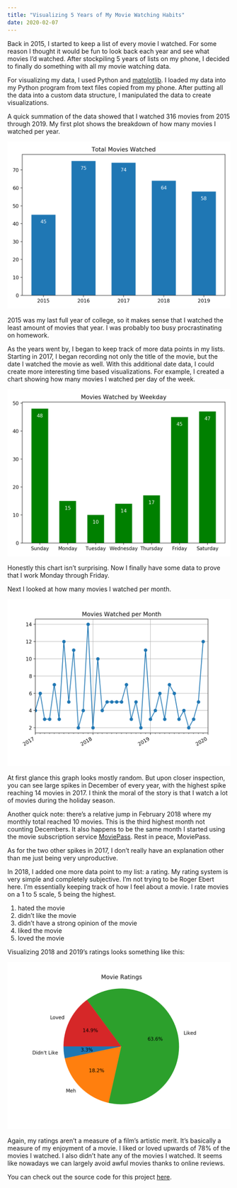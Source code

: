 ```yaml
---
title: "Visualizing 5 Years of My Movie Watching Habits"
date: 2020-02-07
---
```


Back in 2015, I started to keep a list of every movie I watched. For some reason I thought it would be fun to look back each year and see what movies I’d watched. After stockpiling 5 years of lists on my phone, I decided to finally do something with all my movie watching data.

For visualizing my data, I used Python and [matplotlib](https://matplotlib.org/). I loaded my data into my Python program from text files copied from my phone. After putting all the data into a custom data structure, I manipulated the data to create visualizations.

A quick summation of the data showed that I watched 316 movies from 2015 through 2019. My first plot shows the breakdown of how many movies I watched per year.

![Movies per Year](movies-per-year.png)

2015 was my last full year of college, so it makes sense that I watched the least amount of movies that year. I was probably too busy procrastinating on homework.

As the years went by, I began to keep track of more data points in my lists. Starting in 2017, I began recording not only the title of the movie, but the date I watched the movie as well. With this additional date data, I could create more interesting time based visualizations. For example, I created a chart showing how many movies I watched per day of the week.

![Movies per Weekday](movies-per-weekday.png)

Honestly this chart isn’t surprising. Now I finally have some data to prove that I work Monday through Friday.

Next I looked at how many movies I watched per month.

![Movies per Month](movies-per-month.png)

At first glance this graph looks mostly random. But upon closer inspection, you can see large spikes in December of every year, with the highest spike reaching 14 movies in 2017. I think the moral of the story is that I watch a lot of movies during the holiday season.

Another quick note: there’s a relative jump in February 2018 where my monthly total reached 10 movies. This is the third highest month not counting Decembers. It also happens to be the same month I started using the movie subscription service [MoviePass](https://en.wikipedia.org/wiki/MoviePass). Rest in peace, MoviePass.

As for the two other spikes in 2017, I don’t really have an explanation other than me just being very unproductive.

In 2018, I added one more data point to my list: a rating. My rating system is very simple and completely subjective. I’m not trying to be Roger Ebert here. I’m essentially keeping track of how I feel about a movie. I rate movies on a 1 to 5 scale, 5 being the highest.

1. hated the movie
2. didn’t like the movie
3. didn’t have a strong opinion of the movie
4. liked the movie
5. loved the movie

Visualizing 2018 and 2019’s ratings looks something like this:

![Movies Per Year](movie-ratings.png)

Again, my ratings aren’t a measure of a film’s artistic merit. It’s basically a measure of my enjoyment of a movie. I liked or loved upwards of 78% of the movies I watched. I also didn’t hate any of the movies I watched. It seems like nowadays we can largely avoid awful movies thanks to online reviews.

You can check out the source code for this project [here](https://github.com/schlomest/movie-watching-visualization).

